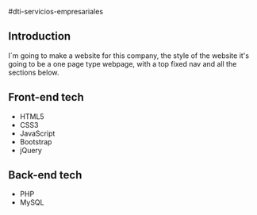 #dti-servicios-empresariales

<h2>Introduction</h2>

<p>I´m going to make a website for this company, the style of the website it's going to be a one page type webpage, with a top fixed nav and all the sections below.</p>

<h2>Front-end tech</h2>
<ul>
<li>HTML5</li>
<li>CSS3</li>
<li>JavaScript</li>
<li>Bootstrap</li>
<li>jQuery</li>
</ul>

<h2>Back-end tech</h2>
<ul>
<li>PHP</li>
<li>MySQL</li>
</ul>



